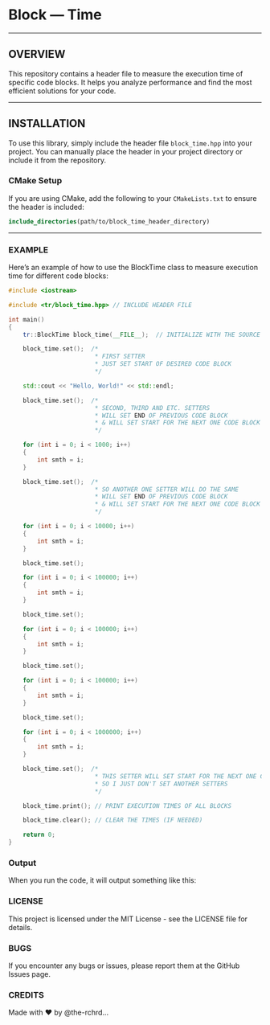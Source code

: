 # Block — Time

---

## OVERVIEW

This repository contains a header file to measure the execution time of specific code blocks. It helps you analyze performance and find the most efficient solutions for your code.

---

## INSTALLATION

To use this library, simply include the header file `block_time.hpp` into your project. You can manually place the header in your project directory or include it from the repository.

### CMake Setup

If you are using CMake, add the following to your `CMakeLists.txt` to ensure the header is included:

```cmake
include_directories(path/to/block_time_header_directory)
```

---

### EXAMPLE

Here’s an example of how to use the BlockTime class to measure execution time for different code blocks:
```cpp
#include <iostream>

#include <tr/block_time.hpp> // INCLUDE HEADER FILE

int main()
{
    tr::BlockTime block_time(__FILE__);  // INITIALIZE WITH THE SOURCE FILE NAME (__FILE__)

    block_time.set();  /* 
                        * FIRST SETTER
                        * JUST SET START OF DESIRED CODE BLOCK
                        */

    std::cout << "Hello, World!" << std::endl;

    block_time.set();  /* 
                        * SECOND, THIRD AND ETC. SETTERS
                        * WILL SET END OF PREVIOUS CODE BLOCK
                        * & WILL SET START FOR THE NEXT ONE CODE BLOCK
                        */

    for (int i = 0; i < 1000; i++)
    {
        int smth = i;
    }

    block_time.set();  /* 
                        * SO ANOTHER ONE SETTER WILL DO THE SAME
                        * WILL SET END OF PREVIOUS CODE BLOCK
                        * & WILL SET START FOR THE NEXT ONE CODE BLOCK
                        */

    for (int i = 0; i < 10000; i++)
    {
        int smth = i;
    }

    block_time.set();

    for (int i = 0; i < 100000; i++)
    {
        int smth = i;
    }

    block_time.set();

    for (int i = 0; i < 100000; i++)
    {
        int smth = i;
    }

    block_time.set();

    for (int i = 0; i < 100000; i++)
    {
        int smth = i;
    }

    block_time.set();

    for (int i = 0; i < 1000000; i++)
    {
        int smth = i;
    }

    block_time.set();  /* 
                        * THIS SETTER WILL SET START FOR THE NEXT ONE CODE BLOCK BUT I'M NOT INTRESTED INTO
                        * SO I JUST DON'T SET ANOTHER SETTERS
                        */

    block_time.print(); // PRINT EXECUTION TIMES OF ALL BLOCKS

    block_time.clear(); // CLEAR THE TIMES (IF NEEDED)

    return 0;
}
```

### Output

When you run the code, it will output something like this:

### LICENSE
This project is licensed under the MIT License - see the LICENSE file for details.

### BUGS
If you encounter any bugs or issues, please report them at the GitHub Issues page.

### CREDITS
Made with ❤️ by @the-rchrd...